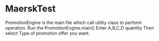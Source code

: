 # MaerskTest

PromotionEngine is the main file which call utility class to perform operation.
Run the PromotionEngine.main()
Enter A,B,C,D quantity
Then select Type of promotion offer you want.
